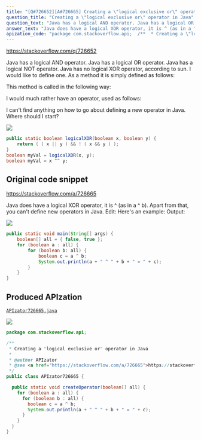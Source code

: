```yaml
---
title: "[Q#726652][A#726665] Creating a \"logical exclusive or\" operator in Java"
question_title: "Creating a \"logical exclusive or\" operator in Java"
question_text: "Java has a logical AND operator. Java has a logical OR operator. Java has a logical NOT operator. Java has no logical XOR operator, according to sun.  I would like to define one. As a method it is simply defined as follows:  This method is called in the following way:  I would much rather have an operator, used as follows:  I can't find anything on how to go about defining a new operator in Java.  Where should I start?"
answer_text: "Java does have a logical XOR operator, it is ^ (as in a ^ b). Apart from that, you can't define new operators in Java. Edit: Here's an example: Output:"
apization_code: "package com.stackoverflow.api;  /**  * Creating a \"logical exclusive or\" operator in Java  *  * @author APIzator  * @see <a href=\"https://stackoverflow.com/a/726665\">https://stackoverflow.com/a/726665</a>  */ public class APIzator726665 {    public static void createOperator(boolean[] all) {     for (boolean a : all) {       for (boolean b : all) {         boolean c = a ^ b;         System.out.println(a + \" ^ \" + b + \" = \" + c);       }     }   } }"
---
```


https://stackoverflow.com/q/726652

Java has a logical AND operator.
Java has a logical OR operator.
Java has a logical NOT operator.
Java has no logical XOR operator, according to sun.  I would like to define one.
As a method it is simply defined as follows:

This method is called in the following way:

I would much rather have an operator, used as follows:

I can&#x27;t find anything on how to go about defining a new operator in Java.  Where should I start?


<div class="code-logo"><img src="/stackoverflow.png" /></div>

```java
public static boolean logicalXOR(boolean x, boolean y) {
    return ( ( x || y ) && ! ( x && y ) );
}
boolean myVal = logicalXOR(x, y);
boolean myVal = x ^^ y;
```


## Original code snippet

https://stackoverflow.com/a/726665

Java does have a logical XOR operator, it is ^ (as in a ^ b).
Apart from that, you can&#x27;t define new operators in Java.
Edit: Here&#x27;s an example:
Output:

<div class="code-logo"><img src="/stackoverflow.png" /></div>

```java
public static void main(String[] args) {
    boolean[] all = { false, true };
    for (boolean a : all) {
        for (boolean b: all) {
            boolean c = a ^ b;
            System.out.println(a + " ^ " + b + " = " + c);
        }
    }
}
```

## Produced APIzation

[`APIzator726665.java`](https://github.com/pasqualesalza/apization-temp-data/raw/master/search/APIzator726665.java)

<div class="code-logo"><img src="/apizator.png" /></div>

```java
package com.stackoverflow.api;

/**
 * Creating a "logical exclusive or" operator in Java
 *
 * @author APIzator
 * @see <a href="https://stackoverflow.com/a/726665">https://stackoverflow.com/a/726665</a>
 */
public class APIzator726665 {

  public static void createOperator(boolean[] all) {
    for (boolean a : all) {
      for (boolean b : all) {
        boolean c = a ^ b;
        System.out.println(a + " ^ " + b + " = " + c);
      }
    }
  }
}

```
